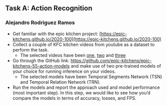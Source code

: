 ## Task A: Action Recognition
### Alejandro Rodriguez Ramos

- Get familiar with the epic kitchen project: [https://epic-kitchens.github.io/2020-100](https://epic-kitchens.github.io/2020-100)
- Collect a couple of KFC kitchen videos from youtube as a dataset to perform the task.
  - The selected videos have been [one](https://www.youtube.com/watch?v=wiAYDb73Dbo&t), [two](https://www.youtube.com/watch?v=c-uBjf988yE&t) and [three](https://www.youtube.com/watch?v=mTv4RYEkGkQ&t)
- Go through the GitHub link: https://github.com/epic-kitchens/epic-kitchens-55-action-models and make use of two pre-trained models of your choice for running inference on your videos.
  - The selected models have been Temporal Segments Network (TSN) and Temporal Relation Network (TRN).
- Run the models and report the approach used and model performance (most important step). In this step, we would like to see how you’d compare the models in terms of accuracy, losses, and FPS.
